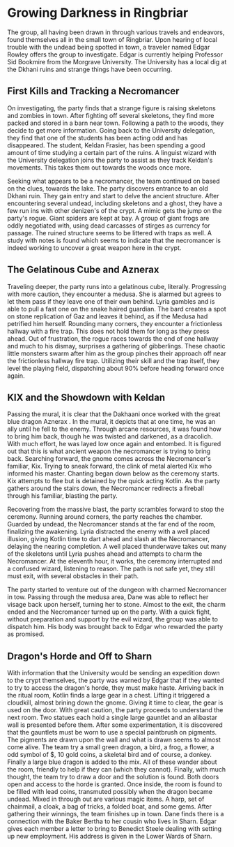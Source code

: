 # Growing Darkness in Ringbriar

The group, all having been drawn in through various travels and endeavors, found themselves all in the small town of Ringbriar. Upon hearing of local trouble with the undead being spotted in town, a traveler named Edgar Rowley offers the group to investigate. Edgar is currently helping Professor Sid Bookmire from the Morgrave University. The University has a local dig at the Dkhani ruins and strange things have been occurring.

## First Kills and Tracking a Necromancer

On investigating, the party finds that a strange figure is raising skeletons and zombies in town. After fighting off several skeletons, they find more packed and stored in a barn near town. Following a path to the woods, they decide to get more information. Going back to the University delegation, they find that one of the students has been acting odd and has disappeared. The student, Keldan Frasier, has been spending a good amount of time studying a certain part of the ruins. A linguist wizard with the University delegation joins the party to assist as they track Keldan's movements. This takes them out towards the woods once more.

Seeking what appears to be a necromancer, the team continued on based on the clues, towards the lake. The party discovers entrance to an old Dkhani ruin. They gain entry and start to delve the ancient structure. After encountering several undead, including skeletons and a ghost, they have a few run ins with other denizen's of the crypt. A mimic gets the jump on the party's rogue. Giant spiders are kept at bay. A group of giant frogs are oddly negotiated with, using dead carcasses of stirges as currency for passage. The ruined structure seems to be littered with traps as well. A study with notes is found which seems to indicate that the necromancer is indeed working to uncover a great weapon here in the crypt.

## The Gelatinous Cube and Aznerax

Traveling deeper, the party runs into a gelatinous cube, literally. Progressing with more caution, they encounter a medusa. She is alarmed but agrees to let them pass if they leave one of their own behind. Lyria gambles and is able to pull a fast one on the snake haired guardian. The bard creates a spot on stone replication of Gaz and leaves it behind, as if the Medusa had petrified him herself. Rounding many corners, they encounter a frictionless hallway with a fire trap. This does not hold them for long as they press ahead. Out of frustration, the rogue races towards the end of one hallway and much to his dismay, surprises a gathering of gibberlings. These chaotic little monsters swarm after him as the group pinches their approach off near the frictionless hallway fire trap. Utilizing their skill and the trap itself, they level the playing field, dispatching about 90% before heading forward once again.

## KIX and the Showdown with Keldan

Passing the mural, it is clear that the Dakhaani once worked with the great blue dragon Aznerax . In the mural, it depicts that at one time, he was an ally until he fell to the enemy. Through arcane resources, it was found how to bring him back, though he was twisted and darkened, as a dracolich. With much effort, he was layed low once again and entombed. It is figured out that this is what ancient weapon the necromancer is trying to bring back. Searching forward, the gnome comes across the Necromancer's familiar, Kix. Trying to sneak forward, the clink of metal alerted Kix who informed his master. Chanting began down below as the ceremony starts. Kix attempts to flee but is detained by the quick acting Kotlin. As the party gathers around the stairs down, the Necromancer redirects a fireball through his familiar, blasting the party.

Recovering from the massive blast, the party scrambles forward to stop the ceremony. Running around corners, the party reaches the chamber. Guarded by undead, the Necromancer stands at the far end of the room, finalizing the awakening. Lyria distracted the enemy with a well placed illusion, giving Kotlin time to dart ahead and slash at the Necromancer, delaying the nearing completion. A well placed thunderwave takes out many of the skeletons until Lyria pushes ahead and attempts to charm the Necromancer. At the eleventh hour, it works, the ceremony interrupted and a confused wizard, listening to reason. The path is not safe yet, they still must exit, with several obstacles in their path.

The party started to venture out of the dungeon with charmed Necromancer in tow. Passing through the medusa area, Dane was able to reflect her visage back upon herself, turning her to stone. Almost to the exit, the charm ended and the Necromancer turned up on the party. With a quick fight, without preparation and support by the evil wizard, the group was able to dispatch him. His body was brought back to Edgar who rewarded the party as promised.

## Dragon's Horde and Off to Sharn

With information that the University would be sending an expedition down to the crypt themselves, the party was warned by Edgar that if they wanted to try to access the dragon's horde, they must make haste. Arriving back in the ritual room, Kotlin finds a large gear in a chest. Lifting it triggered a cloudkill, almost brining down the gnome. Giving it time to clear, the gear is used on the door. With great caution, the party proceeds to understand the next room. Two statues each hold a single large gauntlet and an alibastar wall is presented before them. After some experimentation, it is discovered that the gauntlets must be worn to use a special paintbrush on pigments. The pigments are drawn upon the wall and what is drawn seems to almost come alive. The team try a small green dragon, a bird, a frog, a flower, a odd symbol of $, 10 gold coins, a skeletal bird and of course, a donkey. Finally a large blue dragon is added to the mix. All of these wander about the room, friendly to help if they can (which they cannot). Finally, with much thought, the team try to draw a door and the solution is found. Both doors open and access to the horde is granted. Once inside, the room is found to be filled with lead coins, transmuted possibly when the dragon became undead. Mixed in through out are various magic items. A harp, set of chainmail, a cloak, a bag of tricks, a folded boat, and some gems. After gathering their winnings, the team finishes up in town. Dane finds there is a connection with the Baker Bertha to her cousin who lives in Sharn. Edgar gives each member a letter to bring to Benedict Steele dealing with setting up new employment. His address is given in the Lower Wards of Sharn.
